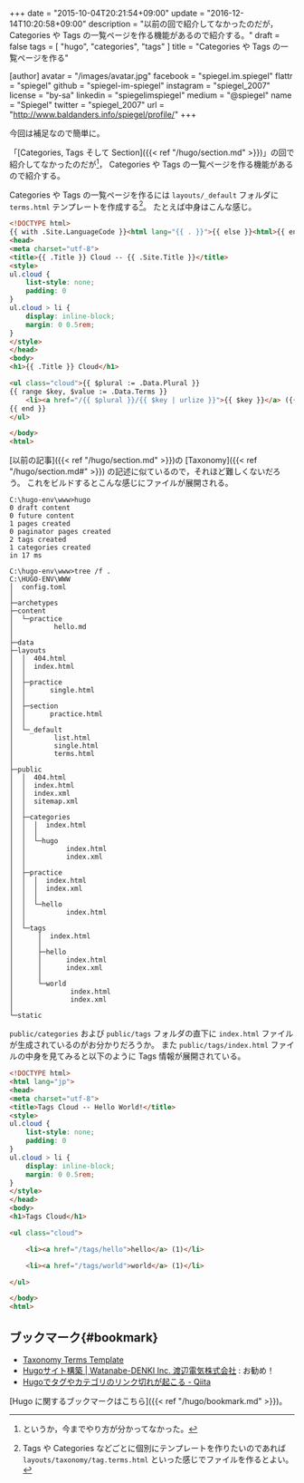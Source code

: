 +++
date = "2015-10-04T20:21:54+09:00"
update      = "2016-12-14T10:20:58+09:00"
description = "以前の回で紹介してなかったのだが， Categories や Tags の一覧ページを作る機能があるので紹介する。"
draft = false
tags = [ "hugo", "categories", "tags" ]
title = "Categories や Tags の一覧ページを作る"

[author]
  avatar = "/images/avatar.jpg"
  facebook = "spiegel.im.spiegel"
  flattr = "spiegel"
  github = "spiegel-im-spiegel"
  instagram = "spiegel_2007"
  license = "by-sa"
  linkedin = "spiegelimspiegel"
  medium = "@spiegel"
  name = "Spiegel"
  twitter = "spiegel_2007"
  url = "http://www.baldanders.info/spiegel/profile/"
+++

今回は補足なので簡単に。

「[Categories, Tags そして Section]({{< ref "/hugo/section.md" >}})」の回で紹介してなかったのだが[^a]， Categories や Tags の一覧ページを作る機能があるので紹介する。

[^a]: というか，今までやり方が分かってなかった。

Categories や Tags の一覧ページを作るには `layouts/_default` フォルダに `terms.html` テンプレートを作成する[^b]。
たとえば中身はこんな感じ。

[^b]: Tags や Categories などごとに個別にテンプレートを作りたいのであれば `layouts/taxonomy/tag.terms.html` といった感じでファイルを作るとよい。

```html
<!DOCTYPE html>
{{ with .Site.LanguageCode }}<html lang="{{ . }}">{{ else }}<html>{{ end }}
<head>
<meta charset="utf-8">
<title>{{ .Title }} Cloud -- {{ .Site.Title }}</title>
<style>
ul.cloud {
    list-style: none;
    padding: 0
}
ul.cloud > li {
    display: inline-block;
    margin: 0 0.5rem;
}
</style>
</head>
<body>
<h1>{{ .Title }} Cloud</h1>

<ul class="cloud">{{ $plural := .Data.Plural }}
{{ range $key, $value := .Data.Terms }}
    <li><a href="/{{ $plural }}/{{ $key | urlize }}">{{ $key }}</a> ({{ len $value }})</li>
{{ end }}
</ul>

</body>
<html>
```

[以前の記事]({{< ref "/hugo/section.md" >}})の [Taxonomy]({{< ref "/hugo/section.md#" >}}) の記述に似ているので，それほど難しくないだろう。
これをビルドするとこんな感じにファイルが展開される。

```text
C:\hugo-env\www>hugo
0 draft content
0 future content
1 pages created
0 paginator pages created
2 tags created
1 categories created
in 17 ms

C:\hugo-env\www>tree /f .
C:\HUGO-ENV\WWW
│  config.toml
│
├─archetypes
├─content
│  └─practice
│          hello.md
│
├─data
├─layouts
│  │  404.html
│  │  index.html
│  │
│  ├─practice
│  │      single.html
│  │
│  ├─section
│  │      practice.html
│  │
│  └─_default
│          list.html
│          single.html
│          terms.html
│
├─public
│  │  404.html
│  │  index.html
│  │  index.xml
│  │  sitemap.xml
│  │
│  ├─categories
│  │  │  index.html
│  │  │
│  │  └─hugo
│  │          index.html
│  │          index.xml
│  │
│  ├─practice
│  │  │  index.html
│  │  │  index.xml
│  │  │
│  │  └─hello
│  │          index.html
│  │
│  └─tags
│      │  index.html
│      │
│      ├─hello
│      │      index.html
│      │      index.xml
│      │
│      └─world
│              index.html
│              index.xml
│
└─static
```

`public/categories` および `public/tags` フォルダの直下に `index.html` ファイルが生成されているのがお分かりだろうか。
また `public/tags/index.html` ファイルの中身を見てみると以下のように Tags 情報が展開されている。

```html
<!DOCTYPE html>
<html lang="jp">
<head>
<meta charset="utf-8">
<title>Tags Cloud -- Hello World!</title>
<style>
ul.cloud {
    list-style: none;
    padding: 0
}
ul.cloud > li {
    display: inline-block;
    margin: 0 0.5rem;
}
</style>
</head>
<body>
<h1>Tags Cloud</h1>

<ul class="cloud">

    <li><a href="/tags/hello">hello</a> (1)</li>

    <li><a href="/tags/world">world</a> (1)</li>

</ul>

</body>
<html>
```

## ブックマーク{#bookmark}

- [Taxonomy Terms Template](https://gohugo.io/templates/terms/)
- [Hugoサイト構築 | Watanabe-DENKI Inc. 渡辺電気株式会社](http://wdkk.co.jp/lab/hugo/) : お勧め！
- [Hugoでタグやカテゴリのリンク切れが起こる - Qiita](http://qiita.com/_shun_sato_/items/87888fa8425e55b1c758)

[Hugo に関するブックマークはこちら]({{< ref "/hugo/bookmark.md" >}})。

[Hugo]: https://gohugo.io/ "The world’s fastest framework for building websites | Hugo"
